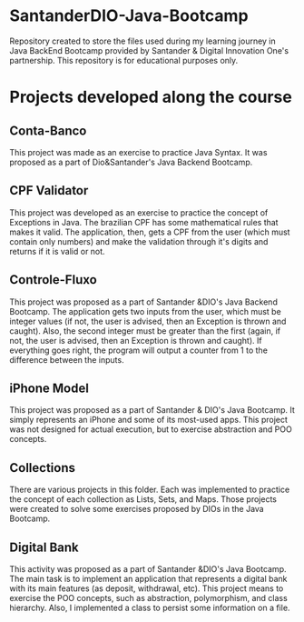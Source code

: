 

# SantanderDIO-Java-Bootcamp

Repository created to store the files used during my learning journey in Java BackEnd Bootcamp provided by Santander &amp; Digital Innovation One's partnership. This repository is for educational purposes only.

  

# Projects developed along the course

## Conta-Banco
This project was made as an exercise to practice Java Syntax. It was proposed as a part of Dio&Santander's Java Backend Bootcamp. 

## CPF Validator
This project was developed as an exercise to practice the concept of Exceptions in Java. The brazilian CPF has some mathematical rules that makes it valid. The application, then, gets a CPF from the user (which must contain only numbers) and make the validation through it's digits and returns if it is valid or not. 

## Controle-Fluxo
This project was proposed as a part of Santander &DIO's Java Backend Bootcamp. The application gets two inputs from the user, which must be integer values (if not, the user is advised, then an Exception is thrown and caught). Also, the second integer must be greater than the first (again, if not, the user is advised, then an Exception is thrown and caught). If everything goes right, the program will output a counter from 1 to the difference between the inputs.

## iPhone Model
This project was proposed as a part of Santander & DIO's Java Bootcamp. It simply represents an iPhone and some of its most-used apps. This project was not designed for actual execution, but to exercise abstraction and POO concepts.

## Collections 
There are various projects in this folder. Each was implemented to practice the concept of each collection as Lists, Sets, and Maps. Those projects were created to solve some exercises proposed by DIOs in the Java Bootcamp.  

## Digital Bank
This activity was proposed as a part of Santander &DIO's Java Bootcamp. The main task is to implement an application that represents a digital bank with its main features (as deposit, withdrawal, etc).
This project means to exercise the POO concepts, such as abstraction, polymorphism, and class hierarchy. Also, I implemented a class to persist some information on a file. 


